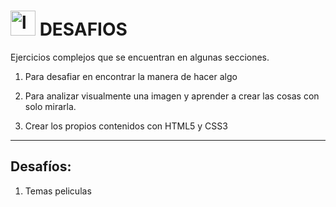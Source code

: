 # <img width="40" height="40" src="https://img.icons8.com/emoji/48/laptop-emoji.png" alt="laptop"/> DESAFIOS

Ejercicios complejos que se encuentran en algunas secciones.

1. Para desafiar en encontrar la manera de hacer algo

2. Para analizar visualmente una imagen y aprender a crear las cosas con solo mirarla.

3. Crear los propios contenidos con HTML5 y CSS3

---

## Desafíos:

1. Temas peliculas